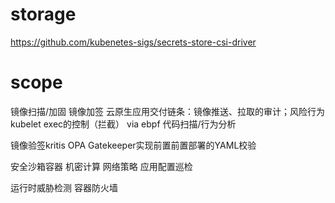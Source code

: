 # storage
https://github.com/kubenetes-sigs/secrets-store-csi-driver
# scope
镜像扫描/加固
镜像加签
云原生应用交付链条：镜像推送、拉取的审计；风险行为kubelet exec的控制（拦截） via ebpf
代码扫描/行为分析

镜像验签kritis
OPA Gatekeeper实现前置前置部署的YAML校验

安全沙箱容器
机密计算
网络策略
应用配置巡检

运行时威胁检测
容器防火墙